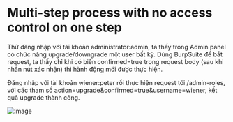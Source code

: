 # Multi-step process with no access control on one step
Thử đăng nhập với tài khoản administrator:admin, ta thấy trong Admin panel có chức năng upgrade/downgrade một user bất kỳ. Dùng BurpSuite để bắt request, ta thấy chỉ khi có biến confirmed=true trong request body (sau khi nhấn nút xác nhận) thì hành động mới được thực hiện.

Đăng nhập với tài khoản wiener:peter rồi thực hiện request tới /admin-roles, với các tham số action=upgrade&confirmed=true&username=wiener, kết quả upgrade thành công.

![image](https://user-images.githubusercontent.com/103978452/201459489-4197b6b9-461b-45f9-8eb0-3893c6759736.png)
